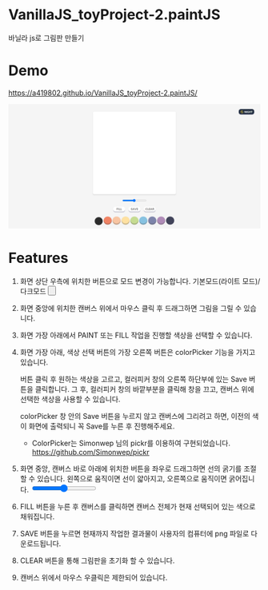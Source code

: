 # VanillaJS_toyProject-2.paintJS

바닐라 js로 그림판 만들기


# Demo
https://a419802.github.io/VanillaJS_toyProject-2.paintJS/


![thumbnail](./thumbnail.png)


# Features

1. 화면 상단 우측에 위치한 버튼으로 모드 변경이 가능합니다.
   기본모드(라이트 모드)/다크모드
   <button class = "dayOrNight" />


2. 화면 중앙에 위치한 캔버스 위에서
   마우스 클릭 후 드래그하면 그림을 그릴 수 있습니다.


3. 화면 가장 아래에서 PAINT 또는 FILL 작업을 진행할 색상을 선택할 수 있습니다.


4. 화면 가장 아래, 색상 선택 버튼의 가장 오른쪽 버튼은 colorPicker 기능을 가지고 있습니다.

   버튼 클릭 후 원하는 색상을 고르고, 컬러피커 창의 오른쪽 하단부에 있는 Save 버튼을 클릭합니다.
   그 후, 컬러피커 창의 바깥부분을 클릭해 창을 끄고, 캔버스 위에 선택한 색상을 사용할 수 있습니다.
   
   colorPicker 창 안의 Save 버튼을 누르지 않고 캔버스에 그리려고 하면, 이전의 색이 화면에 출력되니 꼭 Save를 누른 후 진행해주세요.

   - ColorPicker는 Simonwep 님의 pickr를 이용하여 구현되었습니다.
     https://github.com/Simonwep/pickr


5. 화면 중앙, 캔버스 바로 아래에 위치한 버튼을 좌우로 드래그하면 선의 굵기를 조절할 수 있습니다.
   왼쪽으로 움직이면 선이 얇아지고, 오른쪽으로 움직이면 굵어집니다.
   <input type="range" />


6. FILL 버튼을 누른 후 캔버스를 클릭하면
   캔버스 전체가 현재 선택되어 있는 색으로 채워집니다.


7. SAVE 버튼을 누르면 현재까지 작업한 결과물이 사용자의 컴퓨터에 png 파일로 다운로드됩니다.


8. CLEAR 버튼을 통해 그림판을 초기화 할 수 있습니다.


9. 캔버스 위에서 마우스 우클릭은 제한되어 있습니다.
